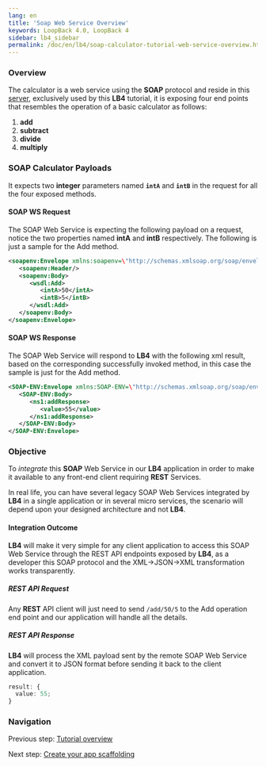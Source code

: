 ```yaml
---
lang: en
title: 'Soap Web Service Overview'
keywords: LoopBack 4.0, LoopBack 4
sidebar: lb4_sidebar
permalink: /doc/en/lb4/soap-calculator-tutorial-web-service-overview.html
---
```


### Overview

The calculator is a web service using the **SOAP** protocol and reside in this
[server](https://calculator-webservice.mybluemix.net/calculator?wsdl),
exclusively used by this **LB4** tutorial, it is exposing four end points that
resembles the operation of a basic calculator as follows:

1. **add**
2. **subtract**
3. **divide**
4. **multiply**

### SOAP Calculator Payloads

It expects two **integer** parameters named **`intA`** and **`intB`** in the
request for all the four exposed methods.

#### SOAP WS Request

The SOAP Web Service is expecting the following payload on a request, notice the
two properties named **intA** and **intB** respectively. The following is just a
sample for the Add method.

```xml
<soapenv:Envelope xmlns:soapenv=\"http://schemas.xmlsoap.org/soap/envelope/\" xmlns:wsdl=\"http://wsdl.example.org/\">
   <soapenv:Header/>
   <soapenv:Body>
      <wsdl:Add>
         <intA>50</intA>
         <intB>5</intB>
      </wsdl:Add>
   </soapenv:Body>
</soapenv:Envelope>
```

#### SOAP WS Response

The SOAP Web Service will respond to **LB4** with the following xml result,
based on the corresponding successfully invoked method, in this case the sample
is just for the Add method.

```xml
<SOAP-ENV:Envelope xmlns:SOAP-ENV=\"http://schemas.xmlsoap.org/soap/envelope/\" xmlns:ns1=\"http://wsdl.example.org/\">
   <SOAP-ENV:Body>
      <ns1:addResponse>
         <value>55</value>
      </ns1:addResponse>
   </SOAP-ENV:Body>
</SOAP-ENV:Envelope>
```

### Objective

To _integrate_ this **SOAP** Web Service in our **LB4** application in order to
make it available to any front-end client requiring **REST** Services.

In real life, you can have several legacy SOAP Web Services integrated by
**LB4** in a single application or in several micro services, the scenario will
depend upon your designed architecture and not **LB4**.

#### Integration Outcome

**LB4** will make it very simple for any client application to access this SOAP
Web Service through the REST API endpoints exposed by **LB4**, as a developer
this SOAP protocol and the XML->JSON->XML transformation works transparently.

##### REST API Request

Any **REST** API client will just need to send `/add/50/5` to the Add operation
end point and our application will handle all the details.

##### REST API Response

**LB4** will process the XML payload sent by the remote SOAP Web Service and
convert it to JSON format before sending it back to the client application.

```ts
result: {
  value: 55;
}
```

### Navigation

Previous step: [Tutorial overview](soap-calculator-tutorial.md)

Next step:
[Create your app scaffolding](soap-calculator-tutorial-scaffolding.md)
